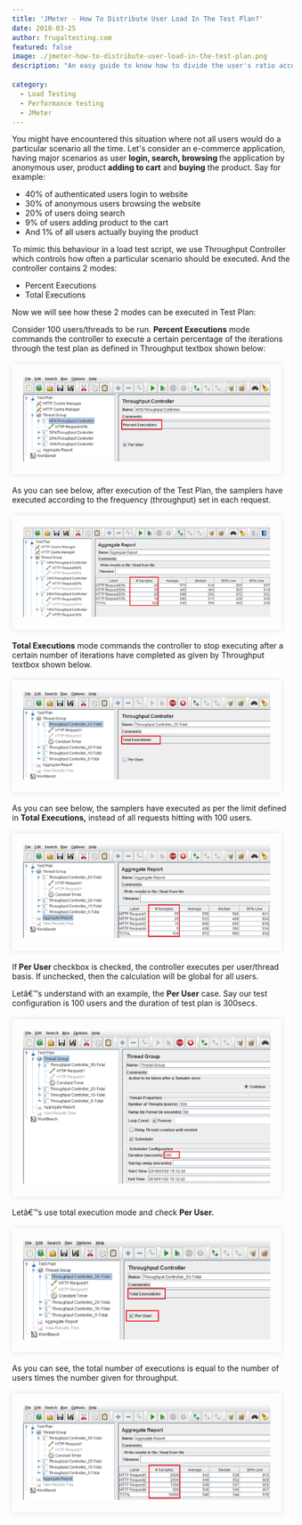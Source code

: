 ```yaml
---
title: 'JMeter - How To Distribute User Load In The Test Plan?'
date: 2018-03-25
author: frugaltesting.com
featured: false
image: ./jmeter-how-to-distribute-user-load-in-the-test-plan.png
description: "An easy guide to know how to divide the user's ratio according to various user scenario flows"

category:
  - Load Testing
  - Performance testing
  - JMeter
---
```



<div class="entry-content">
<p >
You might have encountered this situation where not all users would do a particular scenario all the
time. Let's consider an e-commerce application, having major scenarios as user <b> login, search,
browsing </b> the application by anonymous user, product <b> adding to cart</b> and <b>buying</b> the product. Say
for example:
</p>
<ul >
<li>40% of authenticated users login to website</li>
<li>30% of anonymous users browsing the website</li>
<li>20% of users doing search</li>
<li>9% of users adding product to the cart</li>
<li>And 1% of all users actually buying the product</li>
</ul>
<p >To mimic this behaviour in a load test script, we use Throughput Controller which controls how often
a particular scenario should be executed. And the controller contains 2 modes:</p>
<ul >
<li>Percent Executions</li>
<li>Total Executions</li>
</ul>
<p >Now we will see how these 2 modes can be executed in Test Plan:</p>
<p >Consider 100 users/threads to be run. <b>Percent Executions</b> mode commands the controller to
execute a certain percentage of the iterations through the test plan as defined in Throughput
textbox shown below:</p>
<div style="width:88%; margin-top:20px; margin-bottom:20px;padding:20px; box-shadow:0 0 10px rgba(0,0,0,0.1)">
<img class="main-img img-responsive" style="" src="./percentage.png" alt="FrugalTesting blog on distributed user load in jmeter">
</div>
<p >As you can see below, after execution of the Test Plan, the samplers have executed according to the frequency (throughput) set in each request.</p>
<div style="width:88%; margin-top:20px; margin-bottom:20px;padding:20px; box-shadow:0 0 10px rgba(0,0,0,0.1)">
<img class="main-img img-responsive" style="" src="./frequency.png" alt="FrugalTesting blog on distributed user load in jmeter">
</div>
<p ><b>Total Executions</b> mode commands the controller to stop executing after a certain number of
iterations have completed as given by Throughput textbox shown below.</p>
<div style="width:88%; margin-top:20px; margin-bottom:20px;padding:20px; box-shadow:0 0 10px rgba(0,0,0,0.1)">
<img class="main-img img-responsive" style="" src="./totalexecution.png" alt="FrugalTesting blog on distributed user load in jmeter">
</div>
<p >As you can see below, the samplers have executed as per the limit defined in <b> Total Executions,</b>
instead of all requests hitting with 100 users.</p>
<div style="width:88%; margin-top:20px; margin-bottom:20px;padding:20px; box-shadow:0 0 10px rgba(0,0,0,0.1)">
<img class="main-img img-responsive" style="" src="./perusers.png" alt="FrugalTesting blog on distributed user load in jmeter">
</div>
<p >If<b> Per User </b> checkbox is checked, the controller executes per user/thread basis. If unchecked, then
the calculation will be global for all users.</p>
<p >Letâ€™s understand with an example, the <b> Per User</b> case. Say our test configuration is 100 users and the
duration of test plan is 300secs.</p>
<div style="width:88%; margin-top:20px; margin-bottom:20px;padding:20px; box-shadow:0 0 10px rgba(0,0,0,0.1)">
<img class="main-img img-responsive" style="" src="./peruser1.png" alt="FrugalTesting blog on distributed user load in jmeter">
</div>
<p >Letâ€™s use total execution mode and check <b>Per User.</b></p>
<div style="width:88%; margin-top:20px; margin-bottom:20px;padding:20px; box-shadow:0 0 10px rgba(0,0,0,0.1)">
<img class="main-img img-responsive" style="" src="./user.png" alt="FrugalTesting blog on distributed user load in jmeter">
</div>
<p >As you can see, the total number of executions is equal to the number of users times the number
given for throughput.</p>
<div style="width:88%; margin-top:20px; margin-bottom:20px;padding:20px; box-shadow:0 0 10px rgba(0,0,0,0.1)">
<img class="main-img img-responsive" style="" src="./sample.png" alt="FrugalTesting blog on distributed user load in jmeter">
</div>
</div>
